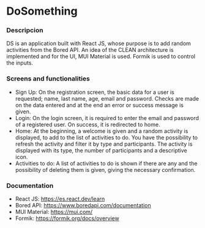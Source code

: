 # DoSomething

### Descripcion
DS is an application built with React JS, whose purpose is to add random activities from the Bored API. An idea of ​​the CLEAN architecture is implemented and for the UI, MUI Material is used. Formik is used to control the inputs.

### Screens and functionalities
- Sign Up: On the registration screen, the basic data for a user is requested; name, last name, age, email and password. Checks are made on the data entered and at the end an error or success message is given.
- Login: On the login screen, it is required to enter the email and password of a registered user. On success, it is redirected to home.
- Home: At the beginning, a welcome is given and a random activity is displayed, to add to the list of activities to do. You have the possibility to refresh the activity and filter it by type and participants. The activity is displayed with its type, the number of participants and a descriptive icon.
- Activities to do: A list of activities to do is shown if there are any and the possibility of deleting them is given, giving the necessary confirmation.

### Documentation
- React JS: https://es.react.dev/learn
- Bored API: https://www.boredapi.com/documentation
- MUI Material: https://mui.com/
- Formik: https://formik.org/docs/overview
  